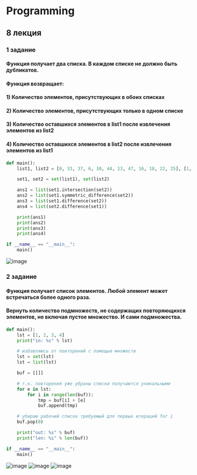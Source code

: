 # Programming

## 8 лекция

### 1 задание

#### Функция получает два списка. В каждом списке не должно быть дубликатов.
#### Функция возвращает:
#### 1) Количество элементов, присутствующих в обоих списках
#### 2) Количество элементов, присутствующих только в одном списке
#### 3) Количество оставшихся элементов в list1 после извлечения элементов из list2
#### 4) Количество оставшихся элементов в list2 после извлечения элементов из list1
```Python
def main():
    list1, list2 = [0, 33, 37, 6, 10, 44, 13, 47, 16, 18, 22, 25], [1, 38, 48, 8, 41, 7, 12, 47, 16, 40, 20, 23, 25]

    set1, set2 = set(list1), set(list2)

    ans1 = list(set1.intersection(set2))
    ans2 = list(set1.symmetric_difference(set2))
    ans3 = list(set1.difference(set2))
    ans4 = list(set2.difference(set1))

    print(ans1)
    print(ans2)
    print(ans3)
    print(ans4)

if __name__ == "__main__":
    main()
```
![image](https://user-images.githubusercontent.com/77213122/200289654-97a1fda2-16e8-4c2d-9e35-14a4d6610388.png)

### 2 задание

#### Функция получает список элементов. Любой элемент может встречаться более одного раза.
#### Вернуть количество подмножеств, не содержащих повторяющихся элементов, не включая пустое множество. И сами подмножества.
```Python
def main():
    lst = [1, 2, 3, 4]
    print("in: %s" % lst)

    # избавляюсь от повторений с помощью множеств
    lst = set(lst)
    lst = list(lst)

    buf = [[]]

    # т.к. повторения уже убраны списки получаются уникальными
    for e in lst:
        for i in range(len(buf)):
            tmp = buf[i] + [e]
            buf.append(tmp)

    # убираю рабочий список требуемый для первых итераций for i
    buf.pop(0)

    print("out: %s" % buf)
    print("len: %i" % len(buf))

if __name__ == "__main__":
    main()
```
![image](https://user-images.githubusercontent.com/77213122/200289879-05601472-cd07-4519-9c7e-bbb4f38278dc.png)
![image](https://user-images.githubusercontent.com/77213122/200289962-9aaf4a79-c4d2-44aa-90d9-d731e3ff713b.png)
![image](https://user-images.githubusercontent.com/77213122/200290165-29fa4da6-7a43-47fb-b451-0caf26898676.png)

